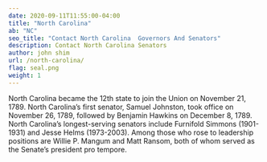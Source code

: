```yaml
---
date: 2020-09-11T11:55:00-04:00
title: "North Carolina"
ab: "NC"
seo_title: "Contact North Carolina  Governors And Senators"
description: Contact North Carolina Senators
author: john shim
url: /north-carolina/
flag: seal.png
weight: 1
---
```


North Carolina became the 12th state to join the Union on November 21, 1789. North Carolina’s first senator, Samuel Johnston, took office on November 26, 1789, followed by Benjamin Hawkins on December 8, 1789. North Carolina’s longest-serving senators include Furnifold Simmons (1901-1931) and Jesse Helms (1973-2003). Among those who rose to leadership positions are Willie P. Mangum and Matt Ransom, both of whom served as the Senate’s president pro tempore.